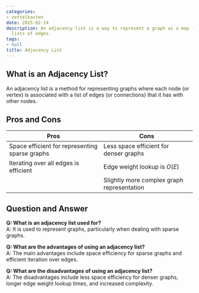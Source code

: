 ```yaml
---
categories:
- zettelkasten
date: 2025-02-14
description: An adjacency list is a way to represent a graph as a map from nodes to
  lists of edges.
tags:
- null
title: Adjacency List
---
```


## What is an Adjacency List?

An adjacency list is a method for representing graphs where each node (or vertex) is associated with a list of edges (or connections) that it has with other nodes. 

## Pros and Cons

| Pros                                                | Cons                                              |
|----------------------------------------------------|---------------------------------------------------|
| Space efficient for representing sparse graphs      | Less space efficient for denser graphs           |
| Iterating over all edges is efficient               | Edge weight lookup is $O(E)$                      |
|                                                    | Slightly more complex graph representation        |

## Question and Answer

**Q: What is an adjacency list used for?**  
A: It is used to represent graphs, particularly when dealing with sparse graphs.

**Q: What are the advantages of using an adjacency list?**  
A: The main advantages include space efficiency for sparse graphs and efficient iteration over edges.

**Q: What are the disadvantages of using an adjacency list?**  
A: The disadvantages include less space efficiency for denser graphs, longer edge weight lookup times, and increased complexity.